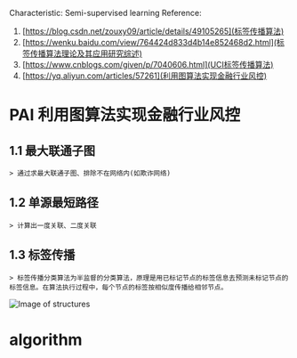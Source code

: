 Characteristic: Semi-supervised learning
Reference:

1.  [https://blog.csdn.net/zouxy09/article/details/49105265](标签传播算法)
2.  [https://wenku.baidu.com/view/764424d833d4b14e852468d2.html](标签传播算法理论及其应用研究综述)
3. [https://www.cnblogs.com/given/p/7040606.html](UCI标签传播算法)
4. [https://yq.aliyun.com/articles/57261](利用图算法实现金融行业风控)

# PAI 利用图算法实现金融行业风控
## 1.1 最大联通子图
    > 通过求最大联通子图、排除不在网络内(如欺诈网络)
## 1.2 单源最短路径
    > 计算出一度关联、二度关联
## 1.3 标签传播
    > 标签传播分类算法为半监督的分类算法，原理是用已标记节点的标签信息去预测未标记节点的标签信息。在算法执行过程中，每个节点的标签按相似度传播给相邻节点。 
![Image of structures](https://zos.alipayobjects.com/rmsportal/bUAaUWykPyJfsgP.png)


# algorithm





